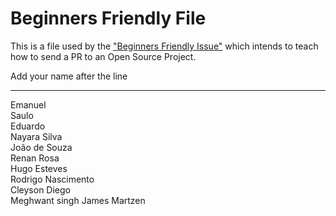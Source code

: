 # Beginners Friendly File

This is a file used by the ["Beginners Friendly Issue"](https://github.com/Cv-Keep/cvkeep-frontend/issues/10) which intends to teach how to send a PR to an Open Source Project.

Add your name after the line

---

Emanuel  
Saulo  
Eduardo  
Nayara Silva  
João de Souza  
Renan Rosa  
Hugo Esteves  
Rodrigo Nascimento  
Cleyson Diego  
Meghwant singh
James Martzen
